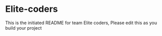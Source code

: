 # Elite-coders
This is the initiated README for team Elite coders, Please edit this as you build your project
